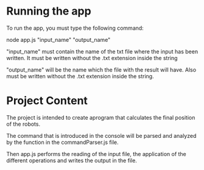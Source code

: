 # Running the app

To run the app, you must type the following command:

node app.js "input_name" "output_name"

"input_name" must contain the name of the txt file where the input has been written. It must be written without the .txt extension inside the string

"output_name" will be the name which the file with the result will have. Also must be written without the .txt extension inside the string.

# Project Content

The project is intended to create aprogram that calculates the final position of the robots.

The command that is introduced in the console will be parsed and analyzed by the function in the commandParser.js file.

Then app.js performs the reading of the input file, the application of the different operations and writes the output in the file.
